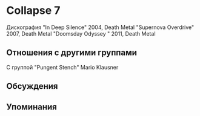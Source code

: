 # Collapse 7

Дискография
"In Deep Silence" 2004, Death Metal
"Supernova Overdrive" 2007, Death Metal
"Doomsday Odyssey " 2011, Death Metal

## Отношения с другими группами

C группой "Pungent Stench" Mario Klausner

## Обсуждения


## Упоминания

